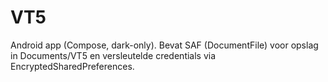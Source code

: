 # VT5

Android app (Compose, dark-only). Bevat SAF (DocumentFile) voor opslag in Documents/VT5 en versleutelde credentials via EncryptedSharedPreferences.
